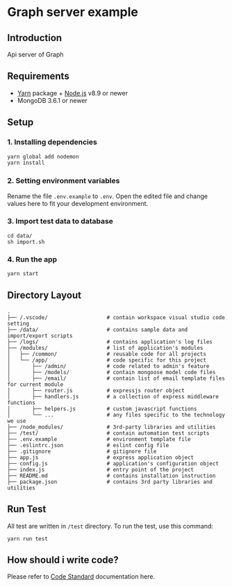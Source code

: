 # Graph server example

## Introduction

Api server of Graph

## Requirements

- [Yarn](https://yarnpkg.com/) package + [Node.js](https://nodejs.org/) v8.9 or
  newer
- MongoDB 3.6.1 or
  newer

## Setup

### 1. Installing dependencies

``` bash
yarn global add nodemon
yarn install
```

### 2. Setting environment variables

Rename the file `.env.example` to `.env`. Open the edited file and change values here to fit your development environment.

### 3. Import test data to database

```
cd data/
sh import.sh
```

### 4. Run the app

``` bash
yarn start
```

## Directory Layout

```
.
├── /.vscode/                   # contain workspace visual studio code setting
├── /data/                      # contains sample data and import/export scripts
├── /logs/                      # contains application's log files
├── /modules/                   # list of application's modules
│   ├── /common/                # reusable code for all projects
│   └── /app/                   # code specific for this project
│       ├── /admin/             # code related to admin's feature
│       ├── /models/            # contain mongoose model code files
│       ├── /email/             # contain list of email template files for current module
│       ├── router.js           # expressjs router object
│       ├── handlers.js         # a collection of express middleware functions
│       ├── helpers.js          # custom javascript functions
│       └── ...                 # any files specific to the technology we use
├── /node_modules/              # 3rd-party libraries and utilities
├── /test/                      # contain automation test scripts
├── .env.example                # environment template file
├── .eslintrc.json              # eslint config file
├── .gitignore                  # gitignore file
├── app.js                      # express application object
├── config.js                   # application's configuration object
├── index.js                    # entry point of the project
├── README.md                   # contains installation instruction
├── package.json                # contains 3rd party libraries and utilities
```

## Run Test

All test are written in `/test` directory. To run the test, use this command:

```
yarn run test
```

## How should i write code?

Please refer to [Code Standard](https://the-app-team.atlassian.net/wiki/spaces/FLEX/pages/92733471/NodeJs) documentation here.
